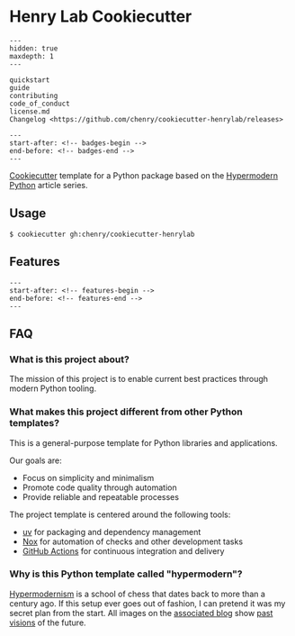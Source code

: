 # Henry Lab Cookiecutter

```{toctree}
---
hidden: true
maxdepth: 1
---

quickstart
guide
contributing
code_of_conduct
license.md
Changelog <https://github.com/chenry/cookiecutter-henrylab/releases>
```

```{include} ../README.md
---
start-after: <!-- badges-begin -->
end-before: <!-- badges-end -->
---
```

[Cookiecutter][cookiecutter] template for a Python package
based on the [Hypermodern Python][hypermodern python] article series.

## Usage

```console
$ cookiecutter gh:chenry/cookiecutter-henrylab
```

## Features

```{include} ../README.md
---
start-after: <!-- features-begin -->
end-before: <!-- features-end -->
---
```

## FAQ

### What is this project about?

The mission of this project is to
enable current best practices
through modern Python tooling.

### What makes this project different from other Python templates?

This is a general-purpose template for Python libraries and applications.

Our goals are:

- Focus on simplicity and minimalism
- Promote code quality through automation
- Provide reliable and repeatable processes

The project template is centered around the following tools:

- [uv][1] for packaging and dependency management
- [Nox][2] for automation of checks and other development tasks
- [GitHub Actions][3] for continuous integration and delivery

### Why is this Python template called "hypermodern"?

[Hypermodernism][hypermodernism] is a school of chess that dates back to more than a century ago.
If this setup ever goes out of fashion,
I can pretend it was my secret plan from the start.
All images on the
[associated blog][hypermodern python] show
[past visions][retrofuturism] of the future.

[1]: https://docs.astral.sh/uv/
[2]: https://nox.thea.codes/
[3]: https://github.com/features/actions
[cookiecutter]: https://github.com/audreyr/cookiecutter
[hypermodern python]: https://medium.com/@cjolowicz/hypermodern-python-d44485d9d769
[hypermodernism]: https://en.wikipedia.org/wiki/Hypermodernism_(chess)
[retrofuturism]: https://en.wikipedia.org/wiki/Retrofuturism
